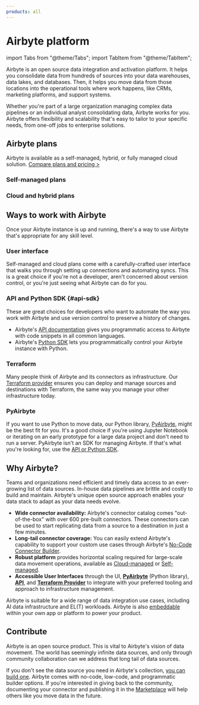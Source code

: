 ```yaml
---
products: all
---
```


# Airbyte platform

import Tabs from "@theme/Tabs";
import TabItem from "@theme/TabItem";

Airbyte is an open source data integration and activation platform. It helps you consolidate data from hundreds of sources into your data warehouses, data lakes, and databases. Then, it helps you move data from those locations into the operational tools where work happens, like CRMs, marketing platforms, and support systems.

Whether you're part of a large organization managing complex data pipelines or an individual analyst consolidating data, Airbyte works for you. Airbyte offers flexibility and scalability that's easy to tailor to your specific needs, from one-off jobs to enterprise solutions.

## Airbyte plans

Airbyte is available as a self-managed, hybrid, or fully managed cloud solution. [Compare plans and pricing >](https://airbyte.com/pricing)

### Self-managed plans

<Grid columns="2">

<CardWithIcon title="{{product_name_sm_enterprise}}" description="Highly available, secure data movement for your entire organization. Keep your data sovereign and on your premises with self-managed data planes" ctaText="Enterprise setup" ctaLink="/platform/enterprise-setup" icon="fa-lock" />

<CardWithIcon title="{{product_name_sm_oss}}" description="Our free and open-source version of Airbyte. Deploy locally or in your own infrastructure. Get started immediately and keep your data on your premises." ctaText="Quickstart" ctaLink="using-airbyte/getting-started/oss-quickstart" icon="fa-download" />

</Grid>

### Cloud and hybrid plans

<Grid columns="3">

<CardWithIcon title="{{product_name_cloud_standard}}" description="A cloud solution that provides a fully managed experience for data replication. Focus on moving data while Airbyte manages the infrastructure. Free 30-day trial." ctaText="Sign up" ctaLink="https://cloud.airbyte.com/signup" icon="fa-cloud" />

<CardWithIcon title="{{product_name_cloud_pro}}" description="A cloud solution for organizations looking to scale efficiently. Role based access control, single sign on, and more ensure Pro is a robust solution that can grow with your team." ctaText="Talk to Sales" ctaLink="https://airbyte.com/company/talk-to-sales" icon="fa-lock" />

<CardWithIcon title="{{product_name_cloud_enterprise}}" description="An enterprise-grade, hybrid solution with for organizatons seeking the convenience of a fully managed solution with separate data planes for compliance and data sovereignty." ctaText="Learn more" ctaLink="enterprise-flex" icon="fa-lock" />

</Grid>

## Ways to work with Airbyte

Once your Airbyte instance is up and running, there's a way to use Airbyte that's appropriate for any skill level.

### User interface

Self-managed and cloud plans come with a carefully-crafted user interface that walks you through setting up connections and automating syncs. This is a great choice if you're not a developer, aren't concerned about version control, or you're just seeing what Airbyte can do for you.

### API and Python SDK {#api-sdk}

These are great choices for developers who want to automate the way you work with Airbyte and use version control to preserve a history of changes.

- Airbyte's [API documentation](https://reference.airbyte.com) gives you programmatic access to Airbyte with code snippets in all common languages.
- Airbyte's [Python SDK](https://github.com/airbytehq/airbyte-api-python-sdk) lets you programmatically control your Airbyte instance with Python.

### Terraform

Many people think of Airbyte and its connectors as infrastructure. Our [Terraform provider](/platform/terraform-documentation) ensures you can deploy and manage sources and destinations with Terraform, the same way you manage your other infrastructure today.

### PyAirbyte

If you want to use Python to move data, our Python library, [PyAirbyte](/platform/using-airbyte/pyairbyte/getting-started), might be the best fit for you. It's a good choice if you're using Jupyter Notebook or iterating on an early prototype for a large data project and don't need to run a server. PyAirbyte isn't an SDK for managing Airbyte. If that's what you're looking for, use the [API or Python SDK](#api-sdk).

## Why Airbyte?

Teams and organizations need efficient and timely data access to an ever-growing list of data sources. In-house data pipelines are brittle and costly to build and maintain. Airbyte's unique open source approach enables your data stack to adapt as your data needs evolve.

- **Wide connector availability:** Airbyte's connector catalog comes "out-of-the-box" with over 600 pre-built connectors. These connectors can be used to start replicating data from a source to a destination in just a few minutes.
- **Long-tail connector coverage:** You can easily extend Airbyte's capability to support your custom use cases through Airbyte's [No-Code Connector Builder](/platform/connector-development/connector-builder-ui/overview).
- **Robust platform** provides horizontal scaling required for large-scale data movement operations, available as [Cloud-managed](https://airbyte.com/product/airbyte-cloud) or [Self-managed](https://airbyte.com/product/airbyte-enterprise).
- **Accessible User Interfaces** through the UI, [**PyAirbyte**](/platform/using-airbyte/pyairbyte/getting-started) (Python library), [**API**](/platform/api-documentation), and [**Terraform Provider**](/platform/terraform-documentation) to integrate with your preferred tooling and approach to infrastructure management.

Airbyte is suitable for a wide range of data integration use cases, including AI data infrastructure and EL(T) workloads. Airbyte is also [embeddable](https://airbyte.com/product/powered-by-airbyte) within your own app or platform to power your product.

## Contribute

Airbyte is an open source product. This is vital to Airbyte's vision of data movement. The world has seemingly infinite data sources, and only through community collaboration can we address that long tail of data sources.

If you don't see the data source you need in Airbyte's collection, [you can build one](/platform/connector-development/). Airbyte comes with no-code, low-code, and programmatic builder options. If you're interested in giving back to the community, documenting your connector and publishing it in the [Marketplace](/integrations/) will help others like you move data in the future.
